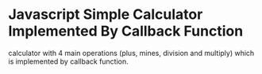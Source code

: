 # Javascript Simple Calculator Implemented By Callback Function
calculator with 4 main operations (plus, mines, division and multiply) which is implemented by callback function. 
